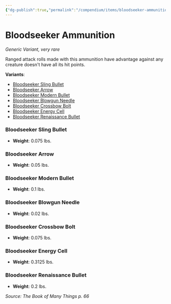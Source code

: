 ```yaml
---
{"dg-publish":true,"permalink":"/compendium/items/bloodseeker-ammunition-bmt/","tags":["compendium/src/5e/bmt","item/rarity/very-rare","item/wondrous/wondrous-item"]}
---
```


# Bloodseeker Ammunition
*Generic Variant, very rare*  


Ranged attack rolls made with this ammunition have advantage against any creature doesn't have all its hit points.

**Variants**:
- [Bloodseeker Sling Bullet](#Bloodseeker%20Sling%20Bullet)
- [Bloodseeker Arrow](#Bloodseeker%20Arrow)
- [Bloodseeker Modern Bullet](#Bloodseeker%20Modern%20Bullet)
- [Bloodseeker Blowgun Needle](#Bloodseeker%20Blowgun%20Needle)
- [Bloodseeker Crossbow Bolt](#Bloodseeker%20Crossbow%20Bolt)
- [Bloodseeker Energy Cell](#Bloodseeker%20Energy%20Cell)
- [Bloodseeker Renaissance Bullet](#Bloodseeker%20Renaissance%20Bullet)

### Bloodseeker Sling Bullet

- **Weight**: 0.075 lbs.

### Bloodseeker Arrow

- **Weight**: 0.05 lbs.

### Bloodseeker Modern Bullet

- **Weight**: 0.1 lbs.

### Bloodseeker Blowgun Needle

- **Weight**: 0.02 lbs.

### Bloodseeker Crossbow Bolt

- **Weight**: 0.075 lbs.

### Bloodseeker Energy Cell

- **Weight**: 0.3125 lbs.

### Bloodseeker Renaissance Bullet

- **Weight**: 0.2 lbs.


*Source: The Book of Many Things p. 66*